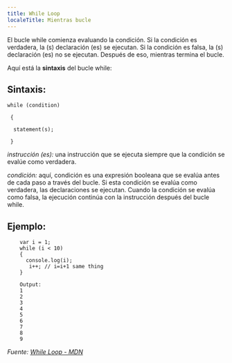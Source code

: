 ```yaml
---
title: While Loop
localeTitle: Mientras bucle
---
```

El bucle while comienza evaluando la condición. Si la condición es verdadera, la (s) declaración (es) se ejecutan. Si la condición es falsa, la (s) declaración (es) no se ejecutan. Después de eso, mientras termina el bucle.

Aquí está la **sintaxis** del bucle while:

## Sintaxis:
```
while (condition) 
 
 { 
 
  statement(s); 
 
 } 
```

_instrucción (es):_ una instrucción que se ejecuta siempre que la condición se evalúe como verdadera.

_condición:_ aquí, condición es una expresión booleana que se evalúa antes de cada paso a través del bucle. Si esta condición se evalúa como verdadera, las declaraciones se ejecutan. Cuando la condición se evalúa como falsa, la ejecución continúa con la instrucción después del bucle while.

## Ejemplo:
```
    var i = 1; 
    while (i < 10) 
    { 
      console.log(i); 
       i++; // i=i+1 same thing 
    } 
 
    Output: 
    1 
    2 
    3 
    4 
    5 
    6 
    7 
    8 
    9 
```

_Fuente: [While Loop - MDN](https://developer.mozilla.org/en-US/docs/Web/JavaScript/Reference/Statements/while)_